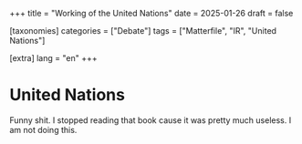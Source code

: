 +++
title = "Working of the United Nations"
date = 2025-01-26
draft = false

[taxonomies]
categories = ["Debate"]
tags = ["Matterfile", "IR", "United Nations"]

[extra]
lang = "en"
+++

# United Nations

Funny shit. I stopped reading that book cause it was pretty much useless. I am not doing this.